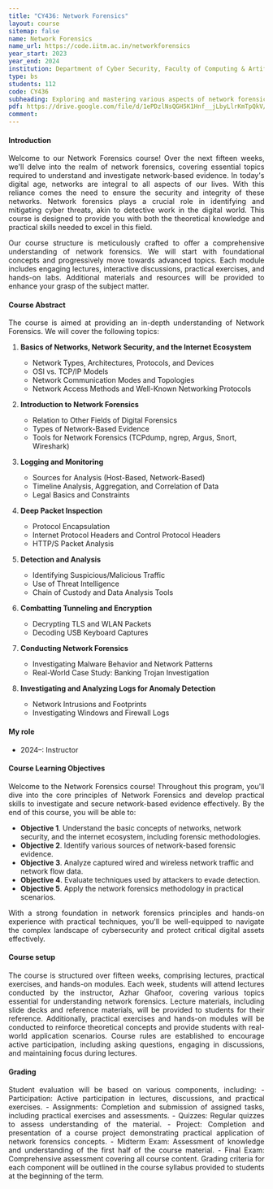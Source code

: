 ```yaml
---
title: "CY436: Network Forensics"
layout: course
sitemap: false
name: Network Forensics
name_url: https://code.iitm.ac.in/networkforensics
year_start: 2023
year_end: 2024
institution: Department of Cyber Security, Faculty of Computing & Artificial Intelligence (FCAI), Air University, Islamabad
type: bs
students: 112
code: CY436
subheading: Exploring and mastering various aspects of network forensics 
pdf: https://drive.google.com/file/d/1ePDzlNsQGH5K1Hnf__jLbyLlrKmTpQkV/view?usp=sharing
comment: 
---
```

#### Introduction
<p align="justify">
Welcome to our Network Forensics course! Over the next fifteen weeks, we'll delve into the realm of network forensics, covering essential topics required to understand and investigate network-based evidence. In today's digital age, networks are integral to all aspects of our lives. With this reliance comes the need to ensure the security and integrity of these networks. Network forensics plays a crucial role in identifying and mitigating cyber threats, akin to detective work in the digital world. This course is designed to provide you with both the theoretical knowledge and practical skills needed to excel in this field.</p>
<p align="justify">
Our course structure is meticulously crafted to offer a comprehensive understanding of network forensics. We will start with foundational concepts and progressively move towards advanced topics. Each module includes engaging lectures, interactive discussions, practical exercises, and hands-on labs. Additional materials and resources will be provided to enhance your grasp of the subject matter.
</p>

#### Course Abstract
<p align="justify">
The course is aimed at providing an in-depth understanding of Network Forensics. We will cover the following topics:</p>

1. **Basics of Networks, Network Security, and the Internet Ecosystem**
   - Network Types, Architectures, Protocols, and Devices
   - OSI vs. TCP/IP Models
   - Network Communication Modes and Topologies
   - Network Access Methods and Well-Known Networking Protocols

2. **Introduction to Network Forensics**
   - Relation to Other Fields of Digital Forensics
   - Types of Network-Based Evidence
   - Tools for Network Forensics (TCPdump, ngrep, Argus, Snort, Wireshark)

3. **Logging and Monitoring**
   - Sources for Analysis (Host-Based, Network-Based)
   - Timeline Analysis, Aggregation, and Correlation of Data
   - Legal Basics and Constraints

4. **Deep Packet Inspection**
   - Protocol Encapsulation
   - Internet Protocol Headers and Control Protocol Headers
   - HTTP/S Packet Analysis

5. **Detection and Analysis**
   - Identifying Suspicious/Malicious Traffic
   - Use of Threat Intelligence
   - Chain of Custody and Data Analysis Tools

6. **Combatting Tunneling and Encryption**
   - Decrypting TLS and WLAN Packets
   - Decoding USB Keyboard Captures

7. **Conducting Network Forensics**
   - Investigating Malware Behavior and Network Patterns
   - Real-World Case Study: Banking Trojan Investigation

8. **Investigating and Analyzing Logs for Anomaly Detection**
   - Network Intrusions and Footprints
   - Investigating Windows and Firewall Logs

#### My role
- 2024–: Instructor

#### Course Learning Objectives
<p align="justify">
Welcome to the Network Forensics course! Throughout this program, you'll dive into the core principles of Network Forensics and develop practical skills to investigate and secure network-based evidence effectively. By the end of this course, you will be able to:</p>

- **Objective 1**. Understand the basic concepts of networks, network security, and the internet ecosystem, including forensic methodologies.
- **Objective 2**. Identify various sources of network-based forensic evidence.
- **Objective 3**. Analyze captured wired and wireless network traffic and network flow data.
- **Objective 4**. Evaluate techniques used by attackers to evade detection.
- **Objective 5**. Apply the network forensics methodology in practical scenarios.

<p align="justify">
With a strong foundation in network forensics principles and hands-on experience with practical techniques, you'll be well-equipped to navigate the complex landscape of cybersecurity and protect critical digital assets effectively.</p>

#### Course setup
<p align="justify">
The course is structured over fifteen weeks, comprising lectures, practical exercises, and hands-on modules. Each week, students will attend lectures conducted by the instructor, Azhar Ghafoor, covering various topics essential for understanding network forensics. Lecture materials, including slide decks and reference materials, will be provided to students for their reference. Additionally, practical exercises and hands-on modules will be conducted to reinforce theoretical concepts and provide students with real-world application scenarios. Course rules are established to encourage active participation, including asking questions, engaging in discussions, and maintaining focus during lectures.  
</p>

#### Grading
<p align="justify">
Student evaluation will be based on various components, including:
- Participation: Active participation in lectures, discussions, and practical exercises.
- Assignments: Completion and submission of assigned tasks, including practical exercises and assessments.
- Quizzes: Regular quizzes to assess understanding of the material.
- Project: Completion and presentation of a course project demonstrating practical application of network forensics concepts.
- Midterm Exam: Assessment of knowledge and understanding of the first half of the course material.
- Final Exam: Comprehensive assessment covering all course content.
Grading criteria for each component will be outlined in the course syllabus provided to students at the beginning of the term.
</p>

